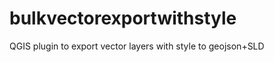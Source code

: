 bulkvectorexportwithstyle
================

QGIS plugin to export vector layers with style to geojson+SLD
